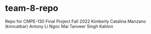 # team-8-repo
Repo for CMPE-130 Final Project Fall 2022 
Kimberly Catalina Manzano (kimcatbar) 
Antony Li 
Ngoc Mai
Tanveer Singh Kahlon 
